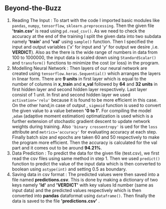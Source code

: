 ## Beyond-the-Buzz
1. Reading The Input : 
To start with the code I imported basic modules like `pandas`, `numpy`, `tensorflow`, `sklearn.preprocessing`. Then the given file __'train.csv'__ is read using `pd.read_csv()`. As we need to check the accuracy at the end of the training I split the given data into two subdata namely __'train'__ and __'val'__ using `sample()` function. Then I specified the input and output variables ('*x*' for input and '*y*' for output we desire ,i.e. __VERDICT__). Also as the there is the wide range of numbers in data from 100 to 1000000, the input data is scaled down using `StandardScalar()` and `transform()` functions to minimize the cost (or loss) in the program.
2. Modelling Neural Network : 
Then layers of our neural network are created using `tensorflow.keras.Sequential()` which arranges the layers in linear form. There are __9 units__ in first layer which is equal to the number of columns in **x_train** and **x_val** followed by **64** and **32 units** in first hidden layer and second hidden layer respectively. Last layer consist of 1 unit. In first and second hidden layer we used `activation='relu'` because it is found to be more efficient in this case. On the other hand,in case of output , `sigmoid` function is used to convert the given value to a value between __'0 to 1'__. For compiling the model ,`adam` (adaptive moment estimation) optimatization is used which is a further extension of stochastic gradient descent to update network weights during training. Also `'binary crossentropy'` is ued for the `loss` attribute and `metrics='accuracy'` for evaluating accuracy at each step. Finally batch size and epochs are taken 60 and 50 respectively to make the program more efficient. Then the accuracy is calculated for the val part and it comes out to be around __94.21%__.
3. Data Prediction : 
To predict the data for the given file (test.csv), we first read the csv files using same method in step 1. Then we used `predict()` function to predict the value of the input data which is then converted to boolean using `astype(int)` and setting 0.5 as boundary. 
4. Saving data in csv format : 
The predicted values were then saved into a file named __predictions.csv__. This is done by making a dictionary of two keys namely __'Id'__ and __'VERDICT'__ with key values Id number (same as input data) and the predicted values respectively which is then converted into __pandas__ dataformat using `dataframe()`. Then finally the data
is saved to the file __'predictions.csv'__ .

